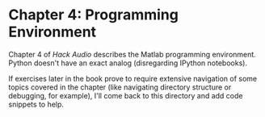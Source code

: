 # Chapter 4: Programming Environment

Chapter 4 of *Hack Audio* describes the Matlab programming environment.
Python doesn't have an exact analog (disregarding IPython notebooks).

If exercises later in the book prove to require extensive navigation of some topics covered in the chapter (like navigating directory structure or debugging, for example), I'll come back to this directory and add code snippets to help.